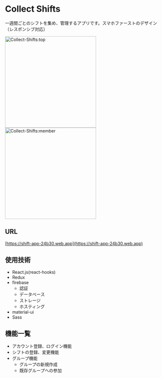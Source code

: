 # Collect Shifts
一週間ごとのシフトを集め、管理するアプリです。スマホファーストのデザイン（レスポンシブ対応）

<img width="300" alt="Collect-Shifts:top" src="https://user-images.githubusercontent.com/68856311/104692439-57ac3780-574b-11eb-8319-b7e49502b2a0.png">        <img width="300" alt="Collect-Shifts:member" src="https://user-images.githubusercontent.com/68856311/104692438-5549dd80-574b-11eb-8d49-b22c84f1d574.png">

## URL
[https://shift-app-24b30.web.app](https://shift-app-24b30.web.app)

## 使用技術
- React.js(react-hooks)
- Redux
- firebase
  - 認証
  - データベース
  - ストレージ
  - ホスティング
- material-ui
- Sass

## 機能一覧

- アカウント登録、ログイン機能
- シフトの登録、変更機能
- グループ機能
  - グループの新規作成
  - 既存グループへの参加
